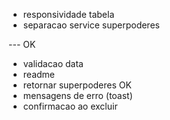 - responsividade tabela
- separacao service superpoderes


--- OK
- validacao data
- readme
- retornar superpoderes  OK
- mensagens de erro (toast)
- confirmacao ao excluir